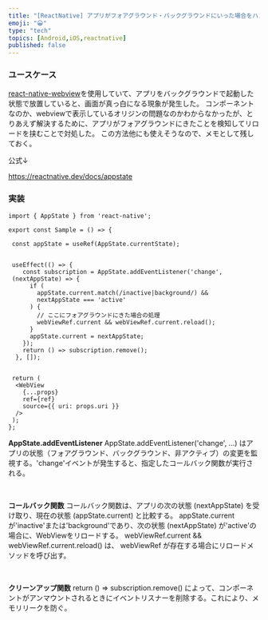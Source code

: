 ```yaml
---
title: "[ReactNative] アプリがフォアグラウンド・バックグラウンドにいった場合をハンドリングするメモ"
emoji: "😀"
type: "tech"
topics: [Android,iOS,reactnative]
published: false
---
```


### ユースケース
[react-native-webview](https://github.com/react-native-webview/react-native-webview/blob/master/docs/Reference.md)を使用していて、アプリをバックグラウンドで起動した状態で放置していると、画面が真っ白になる現象が発生した。
コンポーネントなのか、webviewで表示しているオリジンの問題なのかわからなかったが、とりあえず解決するために、アプリがフォアグラウンドにきたことを検知してリロードを挟むことで対処した。
この方法他にも使えそうなので、メモとして残しておく。

公式↓

https://reactnative.dev/docs/appstate


### 実装
```Sample.tsx
import { AppState } from 'react-native';

export const Sample = () => {

 const appState = useRef(AppState.currentState);


 useEffect(() => {
    const subscription = AppState.addEventListener('change', 
 (nextAppState) => {
      if (
        appState.current.match(/inactive|background/) &&
        nextAppState === 'active'
      ) {
        // ここにフォアグラウンドにきた場合の処理
        webViewRef.current && webViewRef.current.reload();
      }
      appState.current = nextAppState;
    });
    return () => subscription.remove();
  }, []);


 return (
  <WebView
    {...props}
    ref={ref}
    source={{ uri: props.uri }}
  />
 );
};
```

**AppState.addEventListener**
AppState.addEventListener('change', ...) はアプリの状態（フォアグラウンド、バックグラウンド、非アクティブ）の変更を監視する。'change'イベントが発生すると、指定したコールバック関数が実行される。

<br>

**コールバック関数**
コールバック関数は、アプリの次の状態 (nextAppState) を受け取り、現在の状態 (appState.current) と比較する。
appState.currentが'inactive'または'background'であり、次の状態 (nextAppState) が'active'の場合に、WebViewをリロードする。
webViewRef.current && webViewRef.current.reload() は、 webViewRef が存在する場合にリロードメソッドを呼び出す。

<br>

**クリーンアップ関数**
return () => subscription.remove() によって、コンポーネントがアンマウントされるときにイベントリスナーを削除する。これにより、メモリリークを防ぐ。

